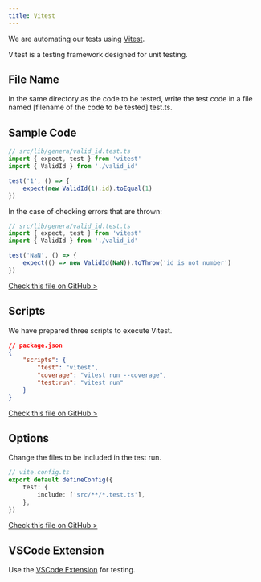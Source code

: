 ```yaml
---
title: Vitest
---
```


We are automating our tests using [Vitest](https://vitest.dev/).

Vitest is a testing framework designed for unit testing.

## File Name

In the same directory as the code to be tested, write the test code in a file named [filename of the code to be tested].test.ts.

## Sample Code

```ts
// src/lib/genera/valid_id.test.ts
import { expect, test } from 'vitest'
import { ValidId } from './valid_id'

test('1', () => {
	expect(new ValidId(1).id).toEqual(1)
})
```

In the case of checking errors that are thrown:

```ts
// src/lib/genera/valid_id.test.ts
import { expect, test } from 'vitest'
import { ValidId } from './valid_id'

test('NaN', () => {
	expect(() => new ValidId(NaN)).toThrow('id is not number')
})
```

[Check this file on GitHub >](https://github.com/sinProject-Inc/talk/blob/main/src/lib/general/valid_id.test.ts)

## Scripts

We have prepared three scripts to execute Vitest.

```json
// package.json
{
	"scripts": {
		"test": "vitest",
		"coverage": "vitest run --coverage",
		"test:run": "vitest run"
	}
}
```

[Check this file on GitHub >](https://github.com/sinProject-Inc/talk/blob/main/package.json)

## Options

Change the files to be included in the test run.

```ts
// vite.config.ts
export default defineConfig({
	test: {
		include: ['src/**/*.test.ts'],
	},
})
```

[Check this file on GitHub >](https://github.com/sinProject-Inc/talk/blob/main/vite.config.ts)

## VSCode Extension

Use the [VSCode Extension](./vscode-extensions#testing) for testing.
